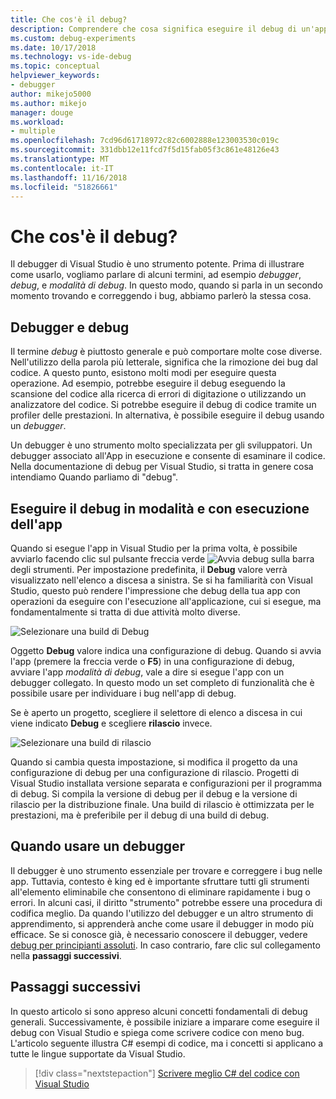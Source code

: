 ```yaml
---
title: Che cos'è il debug?
description: Comprendere che cosa significa eseguire il debug di un'app
ms.custom: debug-experiments
ms.date: 10/17/2018
ms.technology: vs-ide-debug
ms.topic: conceptual
helpviewer_keywords:
- debugger
author: mikejo5000
ms.author: mikejo
manager: douge
ms.workload:
- multiple
ms.openlocfilehash: 7cd96d61718972c82c6002888e123003530c019c
ms.sourcegitcommit: 331dbb12e11fcd7f5d15fab05f3c861e48126e43
ms.translationtype: MT
ms.contentlocale: it-IT
ms.lasthandoff: 11/16/2018
ms.locfileid: "51826661"
---
```

# <a name="what-is-debugging"></a>Che cos'è il debug?

Il debugger di Visual Studio è uno strumento potente. Prima di illustrare come usarlo, vogliamo parlare di alcuni termini, ad esempio *debugger*, *debug*, e *modalità di debug*. In questo modo, quando si parla in un secondo momento trovando e correggendo i bug, abbiamo parlerò la stessa cosa.

## <a name="debugger-vs-debugging"></a>Debugger e debug

Il termine *debug* è piuttosto generale e può comportare molte cose diverse. Nell'utilizzo della parola più letterale, significa che la rimozione dei bug dal codice. A questo punto, esistono molti modi per eseguire questa operazione. Ad esempio, potrebbe eseguire il debug eseguendo la scansione del codice alla ricerca di errori di digitazione o utilizzando un analizzatore del codice. Si potrebbe eseguire il debug di codice tramite un profiler delle prestazioni. In alternativa, è possibile eseguire il debug usando un *debugger*.

Un debugger è uno strumento molto specializzata per gli sviluppatori. Un debugger associato all'App in esecuzione e consente di esaminare il codice. Nella documentazione di debug per Visual Studio, si tratta in genere cosa intendiamo Quando parliamo di "debug".

## <a name="debug-mode-vs-running-your-app"></a>Eseguire il debug in modalità e con esecuzione dell'app

Quando si esegue l'app in Visual Studio per la prima volta, è possibile avviarlo facendo clic sul pulsante freccia verde ![Avvia debug](../debugger/media/dbg-tour-start-debugging.png "Avvia debug") sulla barra degli strumenti. Per impostazione predefinita, il **Debug** valore verrà visualizzato nell'elenco a discesa a sinistra. Se si ha familiarità con Visual Studio, questo può rendere l'impressione che debug della tua app con operazioni da eseguire con l'esecuzione all'applicazione, cui si esegue, ma fondamentalmente si tratta di due attività molto diverse.

![Selezionare una build di Debug](../debugger/media/what-is-debugging-debug-build.png)

Oggetto **Debug** valore indica una configurazione di debug. Quando si avvia l'app (premere la freccia verde o **F5**) in una configurazione di debug, avviare l'app *modalità di debug*, vale a dire si esegue l'app con un debugger collegato. In questo modo un set completo di funzionalità che è possibile usare per individuare i bug nell'app di debug.

Se è aperto un progetto, scegliere il selettore di elenco a discesa in cui viene indicato **Debug** e scegliere **rilascio** invece.

![Selezionare una build di rilascio](../debugger/media/what-is-debugging-release-build.png)

Quando si cambia questa impostazione, si modifica il progetto da una configurazione di debug per una configurazione di rilascio. Progetti di Visual Studio installata versione separata e configurazioni per il programma di debug. Si compila la versione di debug per il debug e la versione di rilascio per la distribuzione finale. Una build di rilascio è ottimizzata per le prestazioni, ma è preferibile per il debug di una build di debug.

## <a name="when-to-use-a-debugger"></a>Quando usare un debugger

Il debugger è uno strumento essenziale per trovare e correggere i bug nelle app. Tuttavia, contesto è king ed è importante sfruttare tutti gli strumenti all'elemento eliminabile che consentono di eliminare rapidamente i bug o errori. In alcuni casi, il diritto "strumento" potrebbe essere una procedura di codifica meglio. Da quando l'utilizzo del debugger e un altro strumento di apprendimento, si apprenderà anche come usare il debugger in modo più efficace. Se si conosce già, è necessario conoscere il debugger, vedere [debug per principianti assoluti](../debugger/debugging-absolute-beginners.md). In caso contrario, fare clic sul collegamento nella **passaggi successivi**.

## <a name="next-steps"></a>Passaggi successivi

In questo articolo si sono appreso alcuni concetti fondamentali di debug generali. Successivamente, è possibile iniziare a imparare come eseguire il debug con Visual Studio e spiega come scrivere codice con meno bug. L'articolo seguente illustra C# esempi di codice, ma i concetti si applicano a tutte le lingue supportate da Visual Studio.

> [!div class="nextstepaction"]
> [Scrivere meglio C# del codice con Visual Studio](../debugger/write-better-code-with-visual-studio.md)
